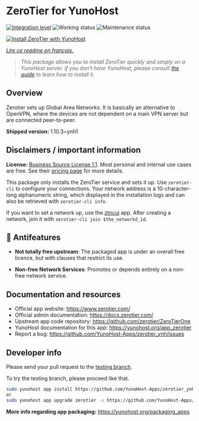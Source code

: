 <!--
N.B.: This README was automatically generated by https://github.com/YunoHost/apps/tree/master/tools/README-generator
It shall NOT be edited by hand.
-->

# ZeroTier for YunoHost

[![Integration level](https://dash.yunohost.org/integration/zerotier.svg)](https://dash.yunohost.org/appci/app/zerotier) ![Working status](https://ci-apps.yunohost.org/ci/badges/zerotier.status.svg) ![Maintenance status](https://ci-apps.yunohost.org/ci/badges/zerotier.maintain.svg)

[![Install ZeroTier with YunoHost](https://install-app.yunohost.org/install-with-yunohost.svg)](https://install-app.yunohost.org/?app=zerotier)

*[Lire ce readme en français.](./README_fr.md)*

> *This package allows you to install ZeroTier quickly and simply on a YunoHost server.
If you don't have YunoHost, please consult [the guide](https://yunohost.org/#/install) to learn how to install it.*

## Overview

Zerotier sets up Global Area Networks.
It is basically an alternative to OpenVPN, where the devices are not dependent on a main VPN server but are connected peer-to-peer.


**Shipped version:** 1.10.3~ynh1
## Disclaimers / important information

**License:** [Business Source License 1.1](https://github.com/zerotier/ZeroTierOne/blob/master/LICENSE.txt).
Most personal and internal use cases are free. See their [pricing page](https://zerotier.com/pricing/) for more details.

This package only installs the ZeroTier service and sets it up.
Use `zerotier-cli` to configure your connections. Your network address is a 10-character-long alphanumeric string,
 which displayed in the installation logs and can also be retrieved with `zerotier-cli info`.

If you want to set a network up, use the [ztncui](https://github.com/YunoHost-Apps/ztncui_ynh) app.
After creating a network, join it with `zerotier-cli join $the_networkd_id`.

## :red_circle: Antifeatures

- **Not totally free upstream**: The packaged app is under an overall free licence, but with clauses that restrict its use.

- **Non-free Network Services**: Promotes or depends entirely on a non-free network service.

## Documentation and resources

* Official app website: <https://www.zerotier.com/>
* Official admin documentation: <https://docs.zerotier.com/>
* Upstream app code repository: <https://github.com/zerotier/ZeroTierOne>
* YunoHost documentation for this app: <https://yunohost.org/app_zerotier>
* Report a bug: <https://github.com/YunoHost-Apps/zerotier_ynh/issues>

## Developer info

Please send your pull request to the [testing branch](https://github.com/YunoHost-Apps/zerotier_ynh/tree/testing).

To try the testing branch, please proceed like that.

``` bash
sudo yunohost app install https://github.com/YunoHost-Apps/zerotier_ynh/tree/testing --debug
or
sudo yunohost app upgrade zerotier -u https://github.com/YunoHost-Apps/zerotier_ynh/tree/testing --debug
```

**More info regarding app packaging:** <https://yunohost.org/packaging_apps>
